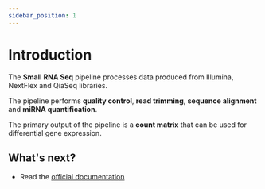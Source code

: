 ```yaml
---
sidebar_position: 1
---
```


# Introduction

The **Small RNA Seq** pipeline processes data produced from Illumina, NextFlex and QiaSeq libraries.

The pipeline performs **quality control**, **read trimming**, **sequence alignment** and **miRNA quantification**.

The primary output of the pipeline is a **count matrix** that can be used for differential gene expression.

## What's next?

- Read the [official documentation](https://nf-co.re/smrnaseq/2.4.0)